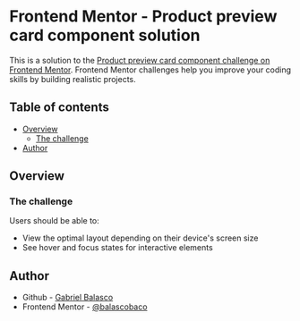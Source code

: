# Frontend Mentor - Product preview card component solution

This is a solution to the [Product preview card component challenge on Frontend Mentor](https://www.frontendmentor.io/challenges/product-preview-card-component-GO7UmttRfa). Frontend Mentor challenges help you improve your coding skills by building realistic projects. 

## Table of contents

- [Overview](#overview)
  - [The challenge](#the-challenge)
- [Author](#author)

## Overview

### The challenge

Users should be able to:

- View the optimal layout depending on their device's screen size
- See hover and focus states for interactive elements

## Author

- Github - [Gabriel Balasco](https://github.com/balascobaco)
- Frontend Mentor - [@balascobaco](https://www.frontendmentor.io/profile/balascobaco)
